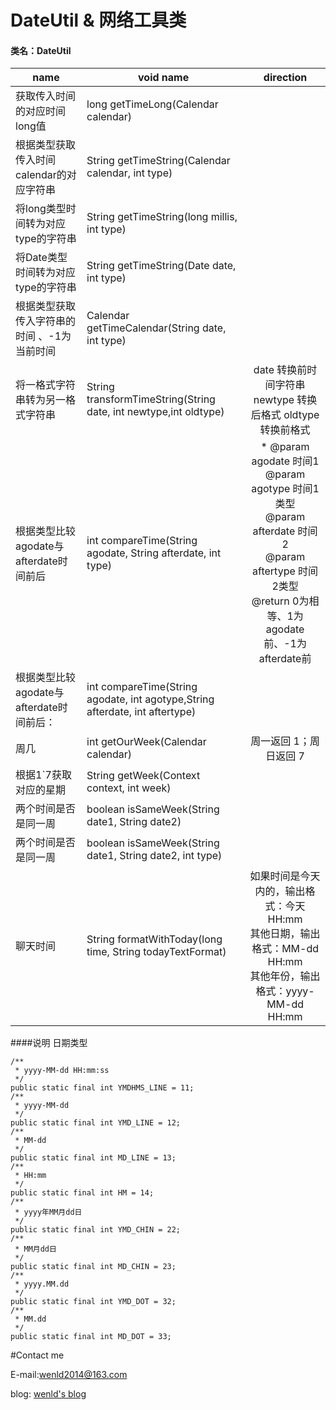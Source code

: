 # DateUtil &  网络工具类

#### 类名：DateUtil

| name        | void name           | direction  |
| ------------- | ------------- | :-----:|
| 获取传入时间的对应时间long值      | long getTimeLong(Calendar calendar) | |
| 根据类型获取传入时间calendar的对应字符串      |  String getTimeString(Calendar calendar, int type)      |  |
| 将long类型时间转为对应type的字符串 | String getTimeString(long millis, int type) |    |
| 将Date类型时间转为对应type的字符串   |  String getTimeString(Date date, int type)   |
| 根据类型获取传入字符串的时间 、-1为当前时间      | Calendar getTimeCalendar(String date, int type) | |
| 将一格式字符串转为另一格式字符串      | String transformTimeString(String date, int newtype,int oldtype) |  date   转换前时间字符串  newtype 转换后格式 oldtype 转换前格式  |
| 根据类型比较agodate与afterdate时间前后 | int compareTime(String agodate, String afterdate, int type) |      * @param agodate   时间1 <br> @param agotype   时间1类型 <br> @param afterdate 时间2 <BR> @param aftertype 时间2类型 <br> @return 0为相等、1为agodate前、-1为afterdate前  |
| 根据类型比较agodate与afterdate时间前后： |  int compareTime(String agodate, int agotype,String afterdate, int aftertype)   |
| 周几  | int getOurWeek(Calendar calendar) |  周一返回 1；周日返回 7  |
| 根据1`7获取对应的星期 | String getWeek(Context context, int week) |     |
| 两个时间是否是同一周 |  boolean isSameWeek(String date1, String date2) |
| 两个时间是否是同一周  | boolean isSameWeek(String date1, String date2, int type) |
| 聊天时间 | String formatWithToday(long time, String todayTextFormat) |  如果时间是今天内的，输出格式：今天 HH:mm <br>其他日期，输出格式：MM-dd HH:mm<br>其他年份，输出格式：yyyy-MM-dd HH:mm   |

####说明
日期类型

    /**
     * yyyy-MM-dd HH:mm:ss
     */
    public static final int YMDHMS_LINE = 11;
    /**
     * yyyy-MM-dd
     */
    public static final int YMD_LINE = 12;
    /**
     * MM-dd
     */
    public static final int MD_LINE = 13;
    /**
     * HH:mm
     */
    public static final int HM = 14;
    /**
     * yyyy年MM月dd日
     */
    public static final int YMD_CHIN = 22;
    /**
     * MM月dd日
     */
    public static final int MD_CHIN = 23;
    /**
     * yyyy.MM.dd
     */
    public static final int YMD_DOT = 32;
    /**
     * MM.dd
     */
    public static final int MD_DOT = 33;

#Contact me

E-mail:wenld2014@163.com

blog: [wenld's blog](http://blog.csdn.net/sinat_15877283)
